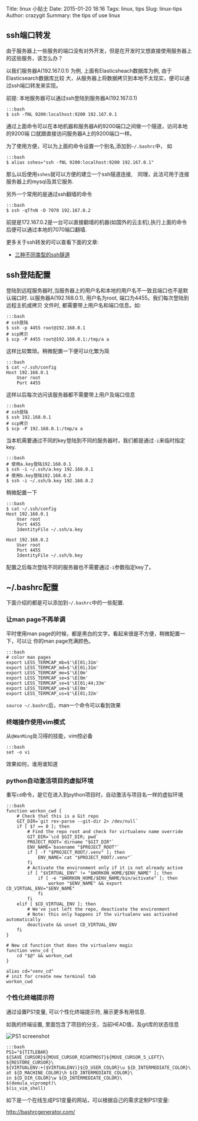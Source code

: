 Title: linux 小贴士
Date: 2015-01-20 18:16
Tags: linux, tips
Slug: linux-tips
Author: crazygit
Summary: the tips of use linux


## ssh端口转发

由于服务器上一些服务的端口没有对外开发，但是在开发时又想直接使用服务器上的这些服务，该怎么办？


以我们服务器A(192.167.0.1) 为例, 上面有Elasticsheach数据库为例, 由于Elasticsearch数据库比较
大，从服务器上将数据拷贝到本地不太现实，便可以通过ssh端口转发来实现。

前提: 本地服务器可以通过ssh登陆到服务器A(192.167.0.1)

    :::bash
    $ ssh -fNL 9200:localhost:9200 192.167.0.1

通过上面命令可以在本地机器和服务器A的9200端口之间做一个隧道，访问本地的9200端
口就跟直接访问服务器A上的9200端口一样。

为了使用方便，可以为上面的命令设置一个别名,添加到`~/.bashrc`中， 如

    :::bash
    $ alias sshes="ssh -fNL 9200:localhost:9200 192.167.0.1"

那么以后使用`sshes`就可以方便的建立一个ssh隧道连接,　同理，此法可用于连接服务器上的mysql及其它服务.


另外一个常用的是通过ssh翻墙的命令

    :::bash
    $ ssh -qTfnN -D 7070 192.167.0.2

前提是172.167.0.2是一台可以直接翻墙的机器(如国外的云主机),执行上面的命令后便可以通过本地的7070端口翻墙.

更多关于ssh转发的可以查看下面的文章:

* [三种不同类型的ssh隧道](http://codelife.me/blog/2012/12/09/three-types-of-ssh-turneling/)


## ssh登陆配置

登陆到远程服务器时,当服务器上的用户名和本地的用户名不一致且端口也不是默认端口时.
以服务器A(192.168.0.1), 用户名为root, 端口为4455。我们每次登陆到远程主机或拷贝
文件时, 都需要带上用户名和端口信息。如:

    :::bash
    # ssh登陆
    $ ssh -p 4455 root@192.168.0.1
    # scp拷贝
    $ scp -P 4455 root@192.168.0.1:/tmp/a a

这样比较繁琐。稍微配置一下便可以化繁为简

    :::bash
    $ cat ~/.ssh/config
    Host 192.168.0.1
        User root
        Port 4455

这样以后每次访问该服务器都不需要带上用户及端口信息

    :::bash
    # ssh登陆
    $ ssh 192.168.0.1
    # scp拷贝
    $ scp -P 192.168.0.1:/tmp/a a

当本机需要通过不同的key登陆到不同的服务器时，我们都是通过`-i`来临时指定key.

    :::bash
    # 使用a.key登陆192.168.0.1
    $ ssh -i ~/.ssh/a.key 192.168.0.1
    # 使用b.key登陆192.168.0.2
    $ ssh -i ~/.ssh/b.key 192.168.0.2

稍微配置一下

    :::bash
    $ cat ~/.ssh/config
    Host 192.168.0.1
        User root
        Port 4455
        IdentityFile ~/.ssh/a.key

    Host 192.168.0.2
        User root
        Port 4455
        IdentityFile ~/.ssh/b.key

配置之后每次登陆不同的服务器也不需要通过`-i`参数指定key了。



## ~/.bashrc配置

下面介绍的都是可以添加到`~/.bashrc`中的一些配置.

### 让man page不再单调

平时使用man page的时候，都是黑白的文字。看起来很是不方便，稍微配置一下，可以让
你的man page充满颜色。

    :::bash
    # color man pages
    export LESS_TERMCAP_mb=$'\E[01;31m'
    export LESS_TERMCAP_md=$'\E[01;31m'
    export LESS_TERMCAP_me=$'\E[0m'
    export LESS_TERMCAP_se=$'\E[0m'
    export LESS_TERMCAP_so=$'\E[01;44;33m'
    export LESS_TERMCAP_ue=$'\E[0m'
    export LESS_TERMCAP_us=$'\E[01;32m'

`source ~/.bashrc`后，man一个命令可以看到效果


### 终端操作使用vim模式

从`@WanMing`处习得的技能，vim控必备

    :::bash
    set -o vi

效果如何，谁用谁知道

### python自动激活项目的虚拟环境

重写`cd`命令，是它在进入到python项目时，自动激活与项目名一样的虚拟环境

    :::bash
    function workon_cwd {
        # Check that this is a Git repo
        GIT_DIR=`git rev-parse --git-dir 2> /dev/null`
        if [ $? == 0 ]; then
            # Find the repo root and check for virtualenv name override
            GIT_DIR=`\cd $GIT_DIR; pwd`
            PROJECT_ROOT=`dirname "$GIT_DIR"`
            ENV_NAME=`basename "$PROJECT_ROOT"`
            if [ -f "$PROJECT_ROOT/.venv" ]; then
                ENV_NAME=`cat "$PROJECT_ROOT/.venv"`
            fi
            # Activate the environment only if it is not already active
            if [ "$VIRTUAL_ENV" != "$WORKON_HOME/$ENV_NAME" ]; then
                if [ -e "$WORKON_HOME/$ENV_NAME/bin/activate" ]; then
                    workon "$ENV_NAME" && export CD_VIRTUAL_ENV="$ENV_NAME"
                fi
            fi
        elif [ $CD_VIRTUAL_ENV ]; then
            # We've just left the repo, deactivate the environment
            # Note: this only happens if the virtualenv was activated automatically
            deactivate && unset CD_VIRTUAL_ENV
        fi
    }

    # New cd function that does the virtualenv magic
    function venv_cd {
        cd "$@" && workon_cwd
    }

    alias cd="venv_cd"
    # init for create new terminal tab
    workon_cwd

### 个性化终端提示符

通过设置PS1变量, 可以个性化终端提示符, 展示更多有用信息.

如我的终端设置, 里面包含了项目的分支，当前HEAD值，及git库的状态信息

![PS1 screenshot](http://pic.yupoo.com/crazygit_v/En4dALxz/medium.jpg)


    :::bash
    PS1="${TITLEBAR}
    ${SAVE_CURSOR}${MOVE_CURSOR_RIGHTMOST}${MOVE_CURSOR_5_LEFT}\
    ${RESTORE_CURSOR}\
    ${VIRTUALENV:+($VIRTUALENV)}${D_USER_COLOR}\u ${D_INTERMEDIATE_COLOR}\
    at ${D_MACHINE_COLOR}\h ${D_INTERMEDIATE_COLOR}\
    in ${D_DIR_COLOR}\w ${D_INTERMEDIATE_COLOR}\
    $(demula_vcprompt)\
    $(is_vim_shell)

如下是一个在线生成PS1变量的网站，可以根据自己的需求定制PS1变量:

<http://bashrcgenerator.com/>
